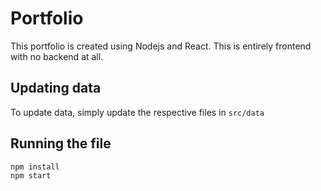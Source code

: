 # Portfolio

This portfolio is created using Nodejs and React. This is entirely frontend with no backend at all.

## Updating data
To update data, simply update the respective files in `src/data`

## Running the file
```
npm install
npm start
```